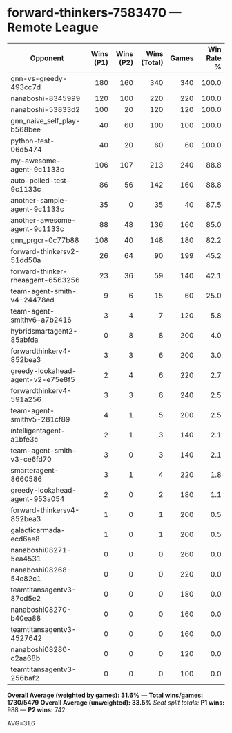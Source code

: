 # forward-thinkers-7583470 — Remote League

| Opponent | Wins (P1) | Wins (P2) | Wins (Total) | Games | Win Rate % |
|---|---:|---:|---:|---:|---:|
| gnn-vs-greedy-493cc7d | 180 | 160 | 340 | 340 | 100.0 |
| nanaboshi-8345999 | 120 | 100 | 220 | 220 | 100.0 |
| nanaboshi-53833d2 | 100 | 20 | 120 | 120 | 100.0 |
| gnn_naive_self_play-b568bee | 40 | 60 | 100 | 100 | 100.0 |
| python-test-06d5474 | 40 | 20 | 60 | 60 | 100.0 |
| my-awesome-agent-9c1133c | 106 | 107 | 213 | 240 | 88.8 |
| auto-polled-test-9c1133c | 86 | 56 | 142 | 160 | 88.8 |
| another-sample-agent-9c1133c | 35 | 0 | 35 | 40 | 87.5 |
| another-awesome-agent-9c1133c | 88 | 48 | 136 | 160 | 85.0 |
| gnn_prgcr-0c77b88 | 108 | 40 | 148 | 180 | 82.2 |
| forward-thinkersv2-51dd50a | 26 | 64 | 90 | 199 | 45.2 |
| forward-thinker-rheaagent-6563256 | 23 | 36 | 59 | 140 | 42.1 |
| team-agent-smith-v4-24478ed | 9 | 6 | 15 | 60 | 25.0 |
| team-agent-smithv6-a7b2416 | 3 | 4 | 7 | 120 | 5.8 |
| hybridsmartagent2-85abfda | 0 | 8 | 8 | 200 | 4.0 |
| forwardthinkerv4-852bea3 | 3 | 3 | 6 | 200 | 3.0 |
| greedy-lookahead-agent-v2-e75e8f5 | 2 | 4 | 6 | 220 | 2.7 |
| forwardthinkerv4-591a256 | 3 | 3 | 6 | 240 | 2.5 |
| team-agent-smithv5-281cf89 | 4 | 1 | 5 | 200 | 2.5 |
| intelligentagent-a1bfe3c | 2 | 1 | 3 | 140 | 2.1 |
| team-agent-smith-v3-ce6fd70 | 3 | 0 | 3 | 140 | 2.1 |
| smarteragent-8660586 | 3 | 1 | 4 | 220 | 1.8 |
| greedy-lookahead-agent-953a054 | 2 | 0 | 2 | 180 | 1.1 |
| forward-thinkersv4-852bea3 | 1 | 0 | 1 | 200 | 0.5 |
| galacticarmada-ecd6ae8 | 1 | 0 | 1 | 200 | 0.5 |
| nanaboshi08271-5ea4531 | 0 | 0 | 0 | 260 | 0.0 |
| nanaboshi08268-54e82c1 | 0 | 0 | 0 | 220 | 0.0 |
| teamtitansagentv3-87cd5e2 | 0 | 0 | 0 | 180 | 0.0 |
| nanaboshi08270-b40ea88 | 0 | 0 | 0 | 160 | 0.0 |
| teamtitansagentv3-4527642 | 0 | 0 | 0 | 160 | 0.0 |
| nanaboshi08280-c2aa68b | 0 | 0 | 0 | 120 | 0.0 |
| teamtitansagentv3-256baf2 | 0 | 0 | 0 | 100 | 0.0 |

**Overall Average (weighted by games): 31.6%**  —  **Total wins/games: 1730/5479**
**Overall Average (unweighted): 33.5%**
_Seat split totals:_ **P1 wins:** 988 — **P2 wins:** 742

AVG=31.6
